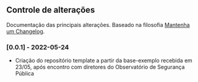 ## Controle de alterações

Documentação das principais alterações. Baseado na filosofia [Mantenha um Changelog](https://keepachangelog.com/pt-BR/1.0.0/).

### [0.0.1] - 2022-05-24

- Criação do repositório template a partir da base-exemplo recebida em 23/05, após encontro com diretores do Observatório de Segurança Pública
